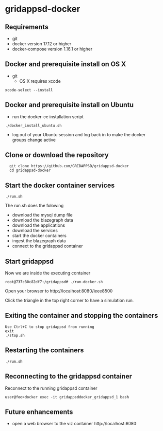 # gridappsd-docker

## Requirements
  - git
  - docker version 17.12 or higher
  - docker-compose version 1.16.1 or higher

## Docker and prerequisite install on OS X
 - git
    - OS X requires xcode
 ```
 xcode-select --install
 ```

## Docker and prerequisite install on Ubuntu
  - run the docker-ce installation script
 ```
 ./docker_install_ubuntu.sh
 ```
  - log out of your Ubuntu session and log back in to make the docker groups change active

## Clone or download the repository
```
  git clone https://github.com/GRIDAPPSD/gridappsd-docker
  cd gridappsd-docker
```

## Start the docker container services
```
./run.sh
```
The run.sh does the folowing
 -  download the mysql dump file
 -  download the blazegraph data
 -  download the applications
 -  download the services
 -  start the docker containers
 -  ingest the blazegraph data
 -  connect to the gridappsd container

## Start gridappsd

Now we are inside the executing container
```
root@737c30c82df7:/gridappsd# ./run-docker.sh

```
Open your browser to http://localhost:8080/ieee8500

Click the triangle in the top right corner to have a simulation run.

## Exiting the container and stopping the containers

```
Use Ctrl+C to stop gridappsd from running
exit
./stop.sh
```

## Restarting the containers
```
./run.sh
```

## Reconnecting to the gridappsd container

Reconnect to the running gridappsd container
```
user@foo>docker exec -it gridappsddocker_gridappsd_1 bash

```

## Future enhancements    
  -  open a web browser to the viz container http://localhost:8080
